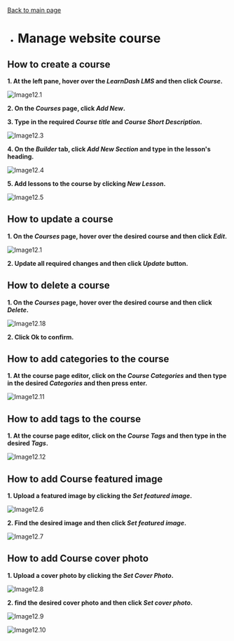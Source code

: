 [Back to main page](https://github.com/samremonte/b1m/blob/main/documentation.md)

- # Manage website course

<h2>How to create a course</h2>

**1. At the left pane, hover over the _LearnDash LMS_ and then click _Course_.**

![Image12.1](/img/12.1.PNG)

**2. On the _Courses_ page, click _Add New_.**

**3. Type in the required _Course title_ and _Course Short Description_.**

![Image12.3](/img/12.3.PNG)

**4. On the _Builder_ tab, click _Add New Section_ and type in the lesson's heading.**

![Image12.4](/img/12.4.PNG)

**5. Add lessons to the course by clicking _New Lesson_.**

![Image12.5](/img/12.5.PNG)

<h2>How to update a course</h2>

**1. On the _Courses_ page, hover over the desired course and then click _Edit_.**

![Image12.1](/img/12.17.PNG)

**2. Update all required changes and then click _Update_ button.**

<h2>How to delete a course</h2>

**1. On the _Courses_ page, hover over the desired course and then click _Delete_.**

![Image12.18](/img/12.18.png)

**2. Click Ok to confirm.**

<h2>How to add categories to the course</h2>

**1. At the course page editor, click on the _Course Categories_ and then type in the desired _Categories_ and then press enter.**

![Image12.11](/img/12.11.PNG)

<h2>How to add tags to the course</h2>

**1. At the course page editor, click on the _Course Tags_ and then type in the desired _Tags_.**

![Image12.12](/img/12.12.PNG)

<h2>How to add Course featured image</h2>

**1. Upload a featured image by clicking the _Set featured image_.**

![Image12.6](/img/12.6.PNG)

**2. Find the desired image and then click _Set featured image_.**

![Image12.7](/img/12.7.PNG)

<h2>How to add Course cover photo</h2>

**1. Upload a cover photo by clicking the _Set Cover Photo_.**

![Image12.8](/img/12.8.PNG)

**2. find the desired cover photo and then click _Set cover photo_.**

![Image12.9](/img/12.PNG)

![Image12.10](/img/12.10.PNG)
